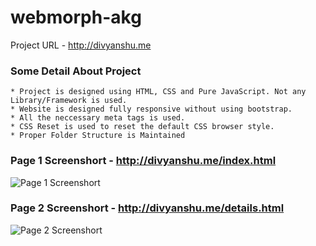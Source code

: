 # webmorph-akg

Project URL - http://divyanshu.me


### Some Detail About Project

    * Project is designed using HTML, CSS and Pure JavaScript. Not any Library/Framework is used.
    * Website is designed fully responsive without using bootstrap.   
    * All the neccessary meta tags is used.
    * CSS Reset is used to reset the default CSS browser style.
    * Proper Folder Structure is Maintained


### Page 1 Screenshort - http://divyanshu.me/index.html

![Page 1 Screenshort](https://github.com/div-dm17/webmorph_1913001D/blob/master/assets/media/page1-screenshort.png)


### Page 2 Screenshort - http://divyanshu.me/details.html

![Page 2 Screenshort](https://github.com/div-dm17/webmorph_1913001D/blob/master/assets/media/page2-screenshort.png)
